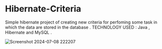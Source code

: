 # Hibernate-Criteria
Simple hibernate project of creating new criteria for perfoming some task in which the data are stored in the database . TECHNOLOGY USED : Java , Hibernate and MySQL .

![Screenshot 2024-07-08 222207](https://github.com/LOTHIKA/Hibernate-Criteria/assets/167205090/ee02e5af-6a35-4d2d-8d56-e000ac2532cf)
